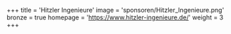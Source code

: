 +++
title = 'Hitzler Ingenieure'
image = 'sponsoren/Hitzler_Ingenieure.png'
bronze = true
homepage = 'https://www.hitzler-ingenieure.de/'
weight = 3
+++